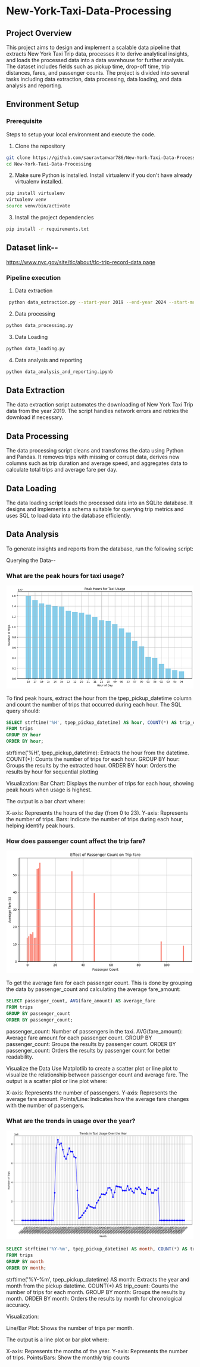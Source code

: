 # New-York-Taxi-Data-Processing

## Project Overview

This project aims to design and implement a scalable data pipeline that extracts New York Taxi Trip data, processes it to derive analytical insights, and loads the processed data into a data warehouse for further analysis. The dataset includes fields such as pickup time, drop-off time, trip distances, fares, and passenger counts. The project is divided into several tasks including data extraction, data processing, data loading, and data analysis and reporting.

## Environment Setup

### Prerequisite

Steps to setup your local environment and execute the code.

1. Clone the repository
```sh
git clone https://github.com/sauravtanwar786/New-York-Taxi-Data-Processing.git
cd New-York-Taxi-Data-Processing
```

2. Make sure Python is installed. Install virtualenv if you don't have already virtualenv installed.
```sh
pip install virtualenv
virtualenv venv
source venv/bin/activate
```
3. Install the project dependencies
```sh
pip install -r requirements.txt
```

## Dataset link--
https://www.nyc.gov/site/tlc/about/tlc-trip-record-data.page

### Pipeline execution
1. Data extraction
```sh
 python data_extraction.py --start-year 2019 --end-year 2024 --start-month 01 --end-month 12

```

2. Data processing
```sh
python data_processing.py
```

3. Data Loading
```sh
python data_loading.py
```
4. Data analysis and reporting
```sh
python data_analysis_and_reporting.ipynb
```



## Data Extraction
The data extraction script automates the downloading of New York Taxi Trip data from the year 2019. The script handles network errors and retries the download if necessary.



## Data Processing
The data processing script cleans and transforms the data using Python and Pandas. It removes trips with missing or corrupt data, derives new columns such as trip duration and average speed, and aggregates data to calculate total trips and average fare per day.


## Data Loading
The data loading script loads the processed data into an SQLite database. It designs and implements a schema suitable for querying trip metrics and uses SQL to load data into the database efficiently.


## Data Analysis
To generate insights and reports from the database, run the following script:

Querying the Data--
### What are the peak hours for taxi usage?
<img src="./assets/images/peak_hours.png"/>

To find peak hours, extract the hour from the tpep_pickup_datetime column and count the number of trips that occurred during each hour. The SQL query should:
```sql
SELECT strftime('%H', tpep_pickup_datetime) AS hour, COUNT(*) AS trip_count
FROM trips
GROUP BY hour
ORDER BY hour;
```
strftime('%H', tpep_pickup_datetime): Extracts the hour from the datetime.
COUNT(*): Counts the number of trips for each hour.
GROUP BY hour: Groups the results by the extracted hour.
ORDER BY hour: Orders the results by hour for sequential plotting


Visualization:
Bar Chart: Displays the number of trips for each hour, showing peak hours when usage is highest.

The output is a bar chart where:

X-axis: Represents the hours of the day (from 0 to 23).
Y-axis: Represents the number of trips.
Bars: Indicate the number of trips during each hour, helping identify peak hours.




### How does passenger count affect the trip fare?
<img src="./assets/images/affect_tripfare.png"/>

To get the average fare for each passenger count. This is done by grouping the data by passenger_count and calculating the average fare_amount:
```sql
SELECT passenger_count, AVG(fare_amount) AS average_fare
FROM trips
GROUP BY passenger_count
ORDER BY passenger_count;
```

passenger_count: Number of passengers in the taxi.
AVG(fare_amount): Average fare amount for each passenger count.
GROUP BY passenger_count: Groups the results by passenger count.
ORDER BY passenger_count: Orders the results by passenger count for better readability.

Visualize the Data
Use Matplotlib to create a scatter plot or line plot to visualize the relationship between passenger count and average fare.
The output is a scatter plot or line plot where:

X-axis: Represents the number of passengers.
Y-axis: Represents the average fare amount.
Points/Line: Indicates how the average fare changes with the number of passengers.


### What are the trends in usage over the year?
<img src="./assets/images/trends_over_years.png"/>

```sql
SELECT strftime('%Y-%m', tpep_pickup_datetime) AS month, COUNT(*) AS trip_count
FROM trips
GROUP BY month
ORDER BY month;
```
strftime('%Y-%m', tpep_pickup_datetime) AS month: Extracts the year and month from the pickup datetime.
COUNT(*) AS trip_count: Counts the number of trips for each month.
GROUP BY month: Groups the results by month.
ORDER BY month: Orders the results by month for chronological accuracy.

Visualization:

Line/Bar Plot: Shows the number of trips per month.

The output is a line plot or bar plot where:

X-axis: Represents the months of the year.
Y-axis: Represents the number of trips.
Points/Bars: Show the monthly trip counts





